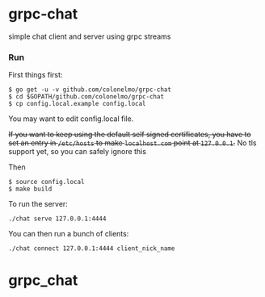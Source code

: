 # grpc-chat

simple chat client and server using grpc streams

### Run
First things first:
```
$ go get -u -v github.com/colonelmo/grpc-chat
$ cd $GOPATH/github.com/colonelmo/grpc-chat
$ cp config.local.example config.local
```
You may want to edit config.local file.

~~If you want to keep using the default self signed certificates, you have to set an entry in ```/etc/hosts``` to make ```localhost.com``` point at ```127.0.0.1```.~~ No tls support yet, so you can safely ignore this

Then

```
$ source config.local
$ make build
```
To run the server:
```
./chat serve 127.0.0.1:4444
```

You can then run a bunch of clients:
```
./chat connect 127.0.0.1:4444 client_nick_name
```
# grpc_chat
